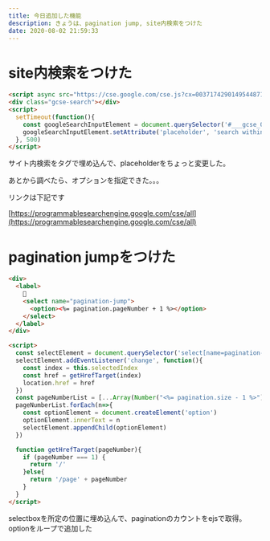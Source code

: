 ```yaml
---
title: 今日追加した機能
description: きょうは、pagination jump, site内検索をつけた
date: 2020-08-02 21:59:33
---
```


# site内検索をつけた

```html
<script async src="https://cse.google.com/cse.js?cx=003717429014954487107:hje6kjwql_w"></script>
<div class="gcse-search"></div>
<script>
  setTimeout(function(){
    const googleSearchInputElement = document.querySelector('#___gcse_0 input')
    googleSearchInputElement.setAttribute('placeholder', 'search within the site powered by Google')
  }, 500)
</script>
```

サイト内検索をタグで埋め込んで、placeholderをちょっと変更した。

あとから調べたら、オプションを指定できた。。。

リンクは下記です

[https://programmablesearchengine.google.com/cse/all](https://programmablesearchengine.google.com/cse/all)

# pagination jumpをつけた

```html
<div>
  <label>
    🔖
    <select name="pagination-jump">
      <option><%= pagination.pageNumber + 1 %></option>
    </select>
  </label>
</div>

<script>
  const selectElement = document.querySelector('select[name=pagination-jump]')
  selectElement.addEventListener('change', function(){
    const index = this.selectedIndex
    const href = getHrefTarget(index)
    location.href = href
  })
  const pageNumberList = [...Array(Number("<%= pagination.size - 1 %>")).keys()].map(i => ++i)
  pageNumberList.forEach(n=>{
    const optionElement = document.createElement('option')
    optionElement.innerText = n
    selectElement.appendChild(optionElement)
  })

  function getHrefTarget(pageNumber){
    if (pageNumber === 1) {
      return '/'
    }else{
      return '/page' + pageNumber
    }
  }
</script>

```

selectboxを所定の位置に埋め込んで、paginationのカウントをejsで取得。optionをループで追加した
